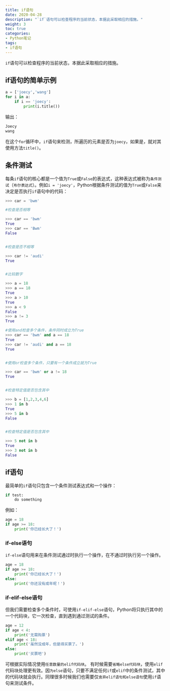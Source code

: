 ```yaml
---
title: if语句
date: 2020-04-28
description: "`if`语句可以检查程序的当前状态，本据此采取相应的措施。"
weight: 3
toc: true
categories:
- Python笔记
tags:
- if语句
---
```

`if`语句可以检查程序的当前状态，本据此采取相应的措施。
## if语句的简单示例
```python
a = ['joecy','wang']
for i in a:
    if i == 'joecy':
        print(i.title())
```
输出：
```python
Joecy
wang
```
在这个`for`循环中，`if`语句来检测，所遍历的元素是否为`joecy`，如果是，就对其使用方法`title()`。


## 条件测试
每条`if`语句的核心都是一个值为`True`或`False`的表达式，这种表达式被称为`条件测试`（`布尔表达式`）。例如`i = 'joecy'`，Python根据条件测试的值为`True`或`False`来决定是否执行`if`语句中的代码：

```python
>>> car = 'bwm'

#检查是否相等

>>> car == 'bwm' 
True
>>> car == 'Bwm'
False


#检查是否不相等

>>> car != 'audi' 
True


#比较数字

>>> a = 18
>>> a == 18
True
>>> a > 10
True
>>> a < 9
False
>>> a != 3
True

#使用and检查多个条件，条件同时成立为True
>>> car == 'bwm' and a == 18
True
>>> car != 'audi' and a == 18
True


#使用or检查多个条件，只要有一个条件成立就为True

>>> car == 'bwm' or a != 18
True


#检查特定值是否包含其中

>>> b = [1,2,3,4,6]
>>> 1 in b
True
>>> 5 in b
False


#检查特定值是否包含其中

>>> 5 not in b
True
>>> 3 not in b
False

```
## if语句
最简单的`if`语句只包含一个条件测试表达式和一个操作：
```python
if test:
    do something
```
例如：
```python
age = 18
if age >= 18:
    print('你已经长大了！')
```
### if-else语句
`if-else`语句用来在条件测试通过时执行一个操作，在不通过时执行另一个操作。
```python
age = 18
if age >= 18:
    print('你已经长大了！')
else:
    print('你还没有成年呢！')
```
### if-elif-else语句

但我们需要检查多个条件时，可使用`if-elif-else`语句，Python将只执行其中的一个代码块，它一次检查，直到遇到通过测试的条件。
```python
age = 12
if age < 4:
    print('无需购票')
elif age < 18:
    print('虽然没成年，但是得买票了。')
else:
    print('买票吧')
```

可根据实际情况使用`任意数量的elif代码块`。
有时候需要`省略else代码块`，使用`elif`代码块处理更有效。因`为else`语句，只要不满足任何`if`或`elif`中的条件测试，其中的代码块就会执行。同理很多时候我们也需要仅`舍弃elif语句和else语句`使用`if`语句来测试条件。
